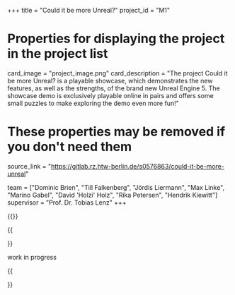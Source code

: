 +++
title = "Could it be more Unreal?"
project_id = "M1"

# Properties for displaying the project in the project list
card_image = "project_image.png"
card_description = "The project Could it be more Unreal? is a playable showcase, which demonstrates the new features, as well as the strengths, of the brand new Unreal Engine 5. The showcase demo is exclusively playable online in pairs and offers some small puzzles to make exploring the demo even more fun!"

# These properties may be removed if you don't need them
source_link = "https://gitlab.rz.htw-berlin.de/s0576863/could-it-be-more-unreal"

team = ["Dominic Brien", "Till Falkenberg", "Jördis Liermann", "Max Linke", "Marino Gabel", "David 'Holzi' Holz", "Rika Petersen", "Hendrik Kiewitt"]
supervisor = "Prof. Dr. Tobias Lenz"
+++

{{<mediathek id="" title="Our presentation">}}

{{<section title="The Objective">}}

work in progress

{{</section>}}